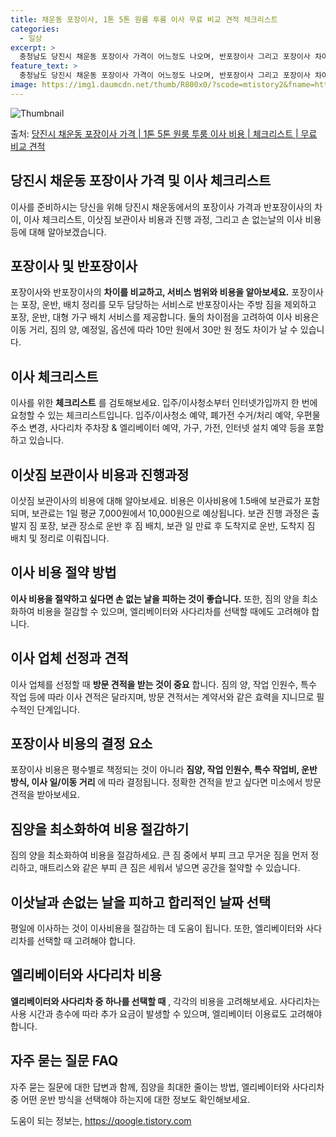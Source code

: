 ```yaml
---
title: 채운동 포장이사, 1톤 5톤 원룸 투룸 이사 무료 비교 견적 체크리스트
categories:
  - 일상
excerpt: >
  충청남도 당진시 채운동 포장이사 가격이 어느정도 나오며, 반포장이사 그리고 포장이사 차이점을 알아보겠습니다. 1톤 2톤 5톤 원룸 투룸 경우 이사 비용은 어느정도 되며, 어디서 무료 비교 견적을 받아 보실 수 있는지 간단한 이사 체크리스트와 함께 알아보겠습니다.당진시 채운동 포장이사 가격 무료 살펴보기 👈 클릭당진시 채운동 포장이사 평균 이사 비용평수당진시 채운동 평균 이사 비용원룸 이사9평 이하 (1톤)5만원 ~ 40만원투룸 이사10 ~ 15평 (2톤)40만원 ~ 60만원투룸/쓰리룸 이사16평 ~ 20평 (2.5톤)60만원 ~ 100만원쓰리룸 이사21평 (5톤) ~80만원 ~ 130만원우리집 무료 이사견적 받기 👈 클릭당진시 채운동 포장, 반포장, 일반이사 비교이사 시, 포장, 반포장, 일반이사의 ..
feature_text: >
  충청남도 당진시 채운동 포장이사 가격이 어느정도 나오며, 반포장이사 그리고 포장이사 차이점을 알아보겠습니다. 1톤 2톤 5톤 원룸 투룸 경우 이사 비용은 어느정도 되며, 어디서 무료 비교 견적을 받아 보실 수 있는지 간단한 이사 체크리스트와 함께 알아보겠습니다.당진시 채운동 포장이사 가격 무료 살펴보기 👈 클릭당진시 채운동 포장이사 평균 이사 비용평수당진시 채운동 평균 이사 비용원룸 이사9평 이하 (1톤)5만원 ~ 40만원투룸 이사10 ~ 15평 (2톤)40만원 ~ 60만원투룸/쓰리룸 이사16평 ~ 20평 (2.5톤)60만원 ~ 100만원쓰리룸 이사21평 (5톤) ~80만원 ~ 130만원우리집 무료 이사견적 받기 👈 클릭당진시 채운동 포장, 반포장, 일반이사 비교이사 시, 포장, 반포장, 일반이사의 ..
image: https://img1.daumcdn.net/thumb/R800x0/?scode=mtistory2&fname=https%3A%2F%2Fblog.kakaocdn.net%2Fdn%2FEXza3%2FbtsHalpnSnf%2Fn4rST8Jng9qgPhEihGhk0k%2Fimg.webp
---
```


![Thumbnail](https://img1.daumcdn.net/thumb/R800x0/?scode=mtistory2&fname=https%3A%2F%2Fblog.kakaocdn.net%2Fdn%2FEXza3%2FbtsHalpnSnf%2Fn4rST8Jng9qgPhEihGhk0k%2Fimg.webp)

<p>출처: <a href="https://qoogle.tistory.com/8850" rel="dofollow">당진시 채운동 포장이사 가격 | 1톤 5톤 원룸 투룸 이사 비용 | 체크리스트 | 무료 비교 견적</a> </p>

## 당진시 채운동 포장이사 가격 및 이사 체크리스트

이사를 준비하시는 당신을 위해 당진시 채운동에서의 포장이사 가격과 반포장이사의 차이, 이사 체크리스트, 이삿짐 보관이사 비용과 진행 과정,
그리고 손 없는날의 이사 비용 등에 대해 알아보겠습니다.

## 포장이사 및 반포장이사

포장이사와 반포장이사의 **차이를 비교하고, 서비스 범위와 비용을 알아보세요.** 포장이사는 포장, 운반, 배치 정리를 모두 담당하는
서비스로 반포장이사는 주방 짐을 제외하고 포장, 운반, 대형 가구 배치 서비스를 제공합니다. 둘의 차이점을 고려하여 이사 비용은 이동 거리,
짐의 양, 예정일, 옵션에 따라 10만 원에서 30만 원 정도 차이가 날 수 있습니다.

## 이사 체크리스트

이사를 위한 **체크리스트** 를 검토해보세요. 입주/이사청소부터 인터넷가입까지 한 번에 요청할 수 있는 체크리스트입니다. 입주/이사청소
예약, 폐가전 수거/처리 예약, 우편물 주소 변경, 사다리차 주차장 & 엘리베이터 예약, 가구, 가전, 인터넷 설치 예약 등을 포함하고
있습니다.

## 이삿짐 보관이사 비용과 진행과정

이삿짐 보관이사의 비용에 대해 알아보세요. 비용은 이사비용에 1.5배에 보관료가 포함되며, 보관료는 1일 평균 7,000원에서
10,000원으로 예상됩니다. 보관 진행 과정은 출발지 짐 포장, 보관 장소로 운반 후 짐 배치, 보관 일 만료 후 도착지로 운반, 도착지
짐 배치 및 정리로 이뤄집니다.

## 이사 비용 절약 방법

**이사 비용을 절약하고 싶다면 손 없는 날을 피하는 것이 좋습니다.** 또한, 짐의 양을 최소화하여 비용을 절감할 수 있으며, 엘리베이터와
사다리차를 선택할 때에도 고려해야 합니다.

## 이사 업체 선정과 견적

이사 업체를 선정할 때 **방문 견적을 받는 것이 중요** 합니다. 짐의 양, 작업 인원수, 특수 작업 등에 따라 이사 견적은 달라지며,
방문 견적서는 계약서와 같은 효력을 지니므로 필수적인 단계입니다.

## 포장이사 비용의 결정 요소

포장이사 비용은 평수별로 책정되는 것이 아니라 **짐양, 작업 인원수, 특수 작업비, 운반 방식, 이사 일/이동 거리** 에 따라
결정됩니다. 정확한 견적을 받고 싶다면 미소에서 방문 견적을 받아보세요.

## 짐양을 최소화하여 비용 절감하기

짐의 양을 최소화하여 비용을 절감하세요. 큰 짐 중에서 부피 크고 무거운 짐을 먼저 정리하고, 매트리스와 같은 부피 큰 짐은 세워서 넣으면
공간을 절약할 수 있습니다.

## 이삿날과 손없는 날을 피하고 합리적인 날짜 선택

평일에 이사하는 것이 이사비용을 절감하는 데 도움이 됩니다. 또한, 엘리베이터와 사다리차를 선택할 때 고려해야 합니다.

## 엘리베이터와 사다리차 비용

**엘리베이터와 사다리차 중 하나를 선택할 때** , 각각의 비용을 고려해보세요. 사다리차는 사용 시간과 층수에 따라 추가 요금이 발생할 수
있으며, 엘리베이터 이용료도 고려해야 합니다.

## 자주 묻는 질문 FAQ

자주 묻는 질문에 대한 답변과 함께, 짐양을 최대한 줄이는 방법, 엘리베이터와 사다리차 중 어떤 운반 방식을 선택해야 하는지에 대한 정보도
확인해보세요.

 

도움이 되는 정보는, <a href="https://qoogle.tistory.com" rel="dofollow">https://qoogle.tistory.com</a>


